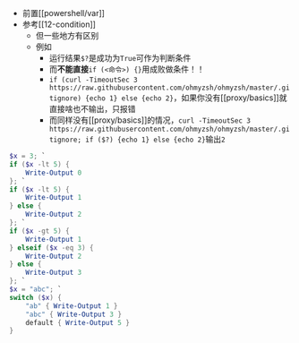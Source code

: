 - 前置[[powershell/var]]
- 参考[[12-condition]]
  - 但一些地方有区别
  - 例如
    - 运行结果`$?`是成功为`True`可作为判断条件
    - 而**不能直接**`if (<命令>) {}`用成败做条件！！
    - `if (curl -TimeoutSec 3 https://raw.githubusercontent.com/ohmyzsh/ohmyzsh/master/.gitignore) {echo 1} else {echo 2}`，如果你没有[[proxy/basics]]就直接啥也不输出，只报错
    - 而同样没有[[proxy/basics]]的情况，`curl -TimeoutSec 3 https://raw.githubusercontent.com/ohmyzsh/ohmyzsh/master/.gitignore; if ($?) {echo 1} else {echo 2}`输出`2`
```powershell
$x = 3; `
if ($x -lt 5) {
    Write-Output 0
}; `
if ($x -lt 5) {
    Write-Output 1
} else {
    Write-Output 2
}; `
if ($x -gt 5) {
    Write-Output 1
} elseif ($x -eq 3) {
    Write-Output 2
} else {
    Write-Output 3
}; `
$x = "abc"; `
switch ($x) {
    "ab" { Write-Output 1 }
    "abc" { Write-Output 3 }
    default { Write-Output 5 }
}
```